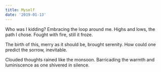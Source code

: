 ```yaml
---
title: Myself
date: '2019-01-13'
---
```


Who was I kidding?
Embracing the loop around me.
Highs and lows, the path I chose.
Fought with fire, still it froze.

The birth of this,
merry as it should be,
brought serenity.
How could one predict
the sorrow, inevitable.

Clouded thoughts rained
like the monsoon.
Barricading the warmth and luminiscence
as one shivered
in silence.
